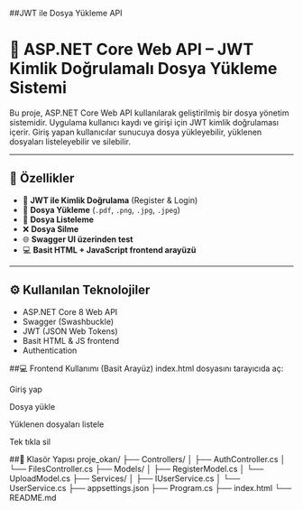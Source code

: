 ##JWT ile Dosya Yükleme API
# 📁 ASP.NET Core Web API – JWT Kimlik Doğrulamalı Dosya Yükleme Sistemi

Bu proje, ASP.NET Core Web API kullanılarak geliştirilmiş bir dosya yönetim sistemidir. Uygulama kullanıcı kaydı ve girişi için JWT kimlik doğrulaması içerir. Giriş yapan kullanıcılar sunucuya dosya yükleyebilir, yüklenen dosyaları listeleyebilir ve silebilir.

---

## 🚀 Özellikler

- 🔐 **JWT ile Kimlik Doğrulama** (Register & Login)
- 📁 **Dosya Yükleme** (`.pdf`, `.png`, `.jpg`, `.jpeg`)
- 📄 **Dosya Listeleme**
- ❌ **Dosya Silme**
- 🌐 **Swagger UI üzerinden test**
- 💻 **Basit HTML + JavaScript frontend arayüzü**

---

## ⚙️ Kullanılan Teknolojiler

- ASP.NET Core 8 Web API
- Swagger (Swashbuckle)
- JWT (JSON Web Tokens)
- Basit HTML & JS frontend
- Authentication

##💻 Frontend Kullanımı (Basit Arayüz)
index.html dosyasını tarayıcıda aç:

Giriş yap

Dosya yükle

Yüklenen dosyaları listele

Tek tıkla sil


##📁 Klasör Yapısı
proje_okan/
├── Controllers/
│   ├── AuthController.cs
│   └── FilesController.cs
├── Models/
│   ├── RegisterModel.cs
│   └── UploadModel.cs
├── Services/
│   ├── IUserService.cs
│   └── UserService.cs
├── appsettings.json
├── Program.cs
├── index.html
└── README.md
